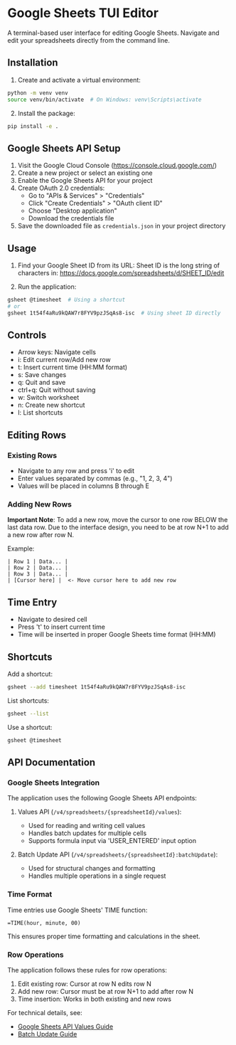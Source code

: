 # Google Sheets TUI Editor

A terminal-based user interface for editing Google Sheets. Navigate and edit your spreadsheets directly from the command line.

## Installation

1. Create and activate a virtual environment:
```bash
python -m venv venv
source venv/bin/activate  # On Windows: venv\Scripts\activate
```

2. Install the package:
```bash
pip install -e .
```

## Google Sheets API Setup

1. Visit the Google Cloud Console (https://console.cloud.google.com/)
2. Create a new project or select an existing one
3. Enable the Google Sheets API for your project
4. Create OAuth 2.0 credentials:
   - Go to "APIs & Services" > "Credentials"
   - Click "Create Credentials" > "OAuth client ID"
   - Choose "Desktop application"
   - Download the credentials file
5. Save the downloaded file as `credentials.json` in your project directory

## Usage

1. Find your Google Sheet ID from its URL:
   Sheet ID is the long string of characters in:
   https://docs.google.com/spreadsheets/d/SHEET_ID/edit

2. Run the application:
```bash
gsheet @timesheet  # Using a shortcut
# or
gsheet 1t54f4aRu9kQAW7r8FYV9pzJSqAs8-isc  # Using sheet ID directly
```

## Controls

- Arrow keys: Navigate cells
- i: Edit current row/Add new row
- t: Insert current time (HH:MM format)
- s: Save changes
- q: Quit and save
- ctrl+q: Quit without saving
- w: Switch worksheet
- n: Create new shortcut
- l: List shortcuts

## Editing Rows

### Existing Rows
- Navigate to any row and press 'i' to edit
- Enter values separated by commas (e.g., "1, 2, 3, 4")
- Values will be placed in columns B through E

### Adding New Rows
**Important Note**: To add a new row, move the cursor to one row BELOW the last data row. Due to the interface design, you need to be at row N+1 to add a new row after row N.

Example:
```
| Row 1 | Data... |
| Row 2 | Data... |
| Row 3 | Data... |
| [Cursor here] |  <- Move cursor here to add new row
```

## Time Entry
- Navigate to desired cell
- Press 't' to insert current time
- Time will be inserted in proper Google Sheets time format (HH:MM)

## Shortcuts

Add a shortcut:
```bash
gsheet --add timesheet 1t54f4aRu9kQAW7r8FYV9pzJSqAs8-isc
```

List shortcuts:
```bash
gsheet --list
```

Use a shortcut:
```bash
gsheet @timesheet
```

## API Documentation

### Google Sheets Integration

The application uses the following Google Sheets API endpoints:

1. Values API (`/v4/spreadsheets/{spreadsheetId}/values`):
   - Used for reading and writing cell values
   - Handles batch updates for multiple cells
   - Supports formula input via 'USER_ENTERED' input option

2. Batch Update API (`/v4/spreadsheets/{spreadsheetId}:batchUpdate`):
   - Used for structural changes and formatting
   - Handles multiple operations in a single request

### Time Format

Time entries use Google Sheets' TIME function:
```
=TIME(hour, minute, 00)
```
This ensures proper time formatting and calculations in the sheet.

### Row Operations

The application follows these rules for row operations:
1. Edit existing row: Cursor at row N edits row N
2. Add new row: Cursor must be at row N+1 to add after row N
3. Time insertion: Works in both existing and new rows

For technical details, see:
- [Google Sheets API Values Guide](https://developers.google.com/workspace/sheets/api/guides/values)
- [Batch Update Guide](https://developers.google.com/workspace/sheets/api/guides/batchupdate)